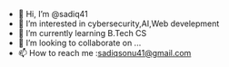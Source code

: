 - 👋 Hi, I’m @sadiq41
- 👀 I’m interested in cybersecurity,AI,Web develepment
- 🌱 I’m currently learning B.Tech CS
- 💞️ I’m looking to collaborate on ...
- 📫 How to reach me :sadiqsonu41@gmail.com
<!---
sadiq41/sadiq41 is a ✨ special ✨ repository because its `README.md` (this file) appears on your GitHub profile.
You can click the Preview link to take a look at your changes.
--->
